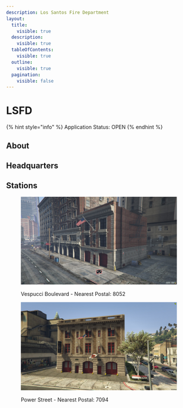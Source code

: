 ```yaml
---
description: Los Santos Fire Department
layout:
  title:
    visible: true
  description:
    visible: true
  tableOfContents:
    visible: true
  outline:
    visible: true
  pagination:
    visible: false
---
```


# LSFD

{% hint style="info" %}
Application Status: OPEN
{% endhint %}

## About



## Headquarters



## Stations

<figure><img src="../../../../../.gitbook/assets/MRFD.jpg" alt=""><figcaption><p>Vespucci Boulevard - Nearest Postal: 8052</p></figcaption></figure>

<figure><img src="../../../../../.gitbook/assets/VWFD.jpg" alt=""><figcaption><p>Power Street - Nearest Postal: 7094</p></figcaption></figure>
